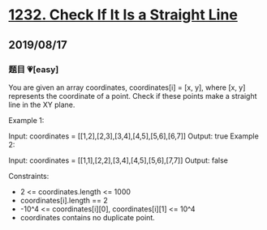 # [1232. Check If It Is a Straight Line](https://leetcode.com/problems/check-if-it-is-a-straight-line/)

## 2019/08/17

### 题目 💗[easy]

You are given an array coordinates, coordinates[i] = [x, y], where [x, y] represents the coordinate of a point. Check if these points make a straight line in the XY plane.

Example 1:

Input: coordinates = [[1,2],[2,3],[3,4],[4,5],[5,6],[6,7]]
Output: true
Example 2:

Input: coordinates = [[1,1],[2,2],[3,4],[4,5],[5,6],[7,7]]
Output: false

Constraints:

- 2 <= coordinates.length <= 1000
- coordinates[i].length == 2
- -10^4 <= coordinates[i][0], coordinates[i][1] <= 10^4
- coordinates contains no duplicate point.
